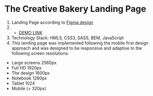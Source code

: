 # The Creative Bakery Landing Page
1. Landing Page according to [Figma design](https://www.figma.com/file/dY3izAm0Vspsmra4lQWQIP/Bakerlab-FE-students?node-id=0%3A1)
2. - [DEMO LINK](https://MabuzaM.github.io/the_creative_bakery_landingPage/)
3. Technology Stack: HML5, CSS3, SASS, BEM, JavaScript
4. This landing page was implemented following the mobile first design approach and was designed to be responsive and adaptive to the following screen resolutions:

- Large screens 2560px
- Full HD 1920px
- The design 1600px
- Notebook 1280px
- Tablet 1024
- Mobile (> 320px)

